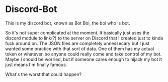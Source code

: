 # Discord-Bot
This is my discord bot, known as Bot Boi, the boi who is bot.


So it's not super complicated at the moment. It basically just uses the discord module to link(?) to the server on 
Discord that I created just to kinda fuck around on. The JSON files are completely unnessecary but I just wanted some practice
with that sort of data. One of them has my actual token or whatever, so anyone could really come and take control of my bot.
Maybe I should be worried, but if someone cares enough to hijack my bot it just means I'm finally famous.

What's the worst that could happen?
